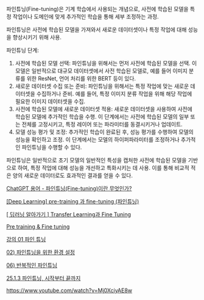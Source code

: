 파인튜닝(Fine-tuning)은 기계 학습에서 사용되는 개념으로, 사전에 학습된 모델을 특정 작업이나 도메인에 맞게 추가적인 학습을 통해 세부 조정하는 과정. 

파인튜닝은 사전에 학습된 모델을 가져와서 새로운 데이터셋이나 특정 작업에 대해 성능을 향상시키기 위해 사용.

파인튜닝 단계:

1. 사전에 학습된 모델 선택: 파인튜닝을 위해서는 먼저 사전에 학습된 모델을 선택. 이 모델은 일반적으로 대규모 데이터셋에서 사전 학습된 모델로, 예를 들어 이미지 분류를 위한 ResNet, 언어 처리를 위한 BERT 등이 있다.
2. 새로운 데이터셋 수집 또는 준비: 파인튜닝을 위해서는 특정 작업에 맞는 새로운 데이터셋을 수집하거나 준비. 예를 들어, 특정 이미지 분류 작업을 위해 해당 작업에 필요한 이미지 데이터셋을 수집.
3. 사전에 학습된 모델에 새로운 데이터셋 적용: 새로운 데이터셋을 사용하여 사전에 학습된 모델에 추가적인 학습을 수행. 이 단계에서는 사전에 학습된 모델의 일부 또는 전체를 고정시키고, 특정 레이어 또는 파라미터를 동결시키거나 업데이트.
4. 모델 성능 평가 및 조정: 추가적인 학습이 완료된 후, 성능 평가를 수행하여 모델의 성능을 확인하고 조정. 이 단계에서는 모델의 하이퍼파라미터를 조정하거나 추가적인 파인튜닝을 수행할 수 있다.

파인튜닝은 일반적으로 초기 모델의 일반적인 특성을 캡처한 사전에 학습된 모델을 기반으로 하여, 특정 작업에 대해 성능을 개선하고 특화시키는 데 사용. 이를 통해 비교적 적은 양의 새로운 데이터로도 효과적인 결과를 얻을 수 있다.

[ChatGPT 용어 - 파인튜닝(Fine-tuning)이란 무엇인가?](https://m.blog.naver.com/mynameistk/223036912084)

[[Deep Learning] pre-training 과 fine-tuning (파인튜닝)](https://eehoeskrap.tistory.com/186)

[[ 딥러닝 알아가기 ] Transfer Learning과 Fine Tuning](https://newindow.tistory.com/254)

[Pre training & Fine tuning](https://velog.io/@soyoun9798/Pre-training-fine-tuning)

[강의 01 파인 튜닝](https://wikidocs.net/74225)

[02) 파인튜닝을 위한 환경 설정](https://wikidocs.net/198962)

[06) 반복적인 파인튜닝](https://wikidocs.net/198991)

[25.1.3 파인튜닝, 시작부터 끝까지](https://blog.naver.com/mikangel/222340221292)

https://www.youtube.com/watch?v=Mj0XciyAE8w
